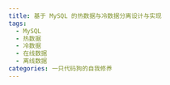 ```yaml
---
title: 基于 MySQL 的热数据与冷数据分离设计与实现
tags:
  - MySQL
  - 热数据
  - 冷数据
  - 在线数据
  - 离线数据
categories: 一只代码狗的自我修养
---
```

